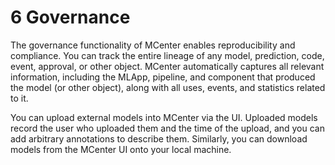 6 Governance
============

The governance functionality of MCenter enables reproducibility and
compliance. You can track the entire lineage of any model, prediction,
code, event, approval, or other object. MCenter automatically captures all
relevant information, including the MLApp, pipeline, and component that
produced the model (or other object), along with all uses, events, and
statistics related to it.

You can upload external models into MCenter via the
UI. Uploaded models record the user who uploaded them and the time of the
upload, and you can add arbitrary annotations to describe them. Similarly,
you can download models from the MCenter UI onto your local machine.
